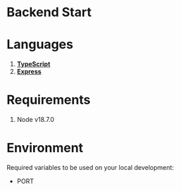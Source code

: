 # Backend Start

# Languages

1. **[TypeScript](https://www.typescriptlang.org/docs/handbook/typescript-in-5-minutes.html)**
2. **[Express](https://expressjs.com/)**

# Requirements

1. Node v18.7.0

# Environment

Required variables to be used on your local development:

- PORT
